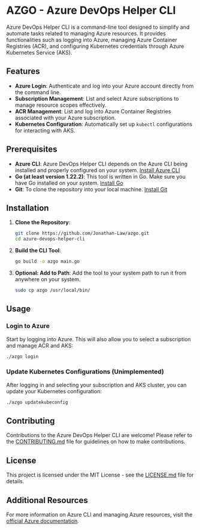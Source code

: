# AZGO - Azure DevOps Helper CLI

Azure DevOps Helper CLI is a command-line tool designed to simplify and automate tasks related to managing Azure resources. It provides functionalities such as logging into Azure, managing Azure Container Registries (ACR), and configuring Kubernetes credentials through Azure Kubernetes Service (AKS).

## Features

- **Azure Login**: Authenticate and log into your Azure account directly from the command line.
- **Subscription Management**: List and select Azure subscriptions to manage resource scopes effectively.
- **ACR Management**: List and log into Azure Container Registries associated with your Azure subscription.
- **Kubernetes Configuration**: Automatically set up `kubectl` configurations for interacting with AKS.

## Prerequisites

- **Azure CLI**: Azure DevOps Helper CLI depends on the Azure CLI being installed and properly configured on your system. [Install Azure CLI](https://learn.microsoft.com/en-us/cli/azure/install-azure-cli)
- **Go (at least version 1.22.2)**: This tool is written in Go. Make sure you have Go installed on your system. [Install Go](https://golang.org/dl/)
- **Git**: To clone the repository into your local machine. [Install Git](https://git-scm.com/book/en/v2/Getting-Started-Installing-Git)

## Installation

1. **Clone the Repository**:
   ```bash
   git clone https://github.com/Jonathan-Law/azgo.git
   cd azure-devops-helper-cli
   ```

2. **Build the CLI Tool**:
   ```bash
   go build -o azgo main.go
   ```

3. **Optional: Add to Path**:
   Add the tool to your system path to run it from anywhere on your system.
   ```bash
   sudo cp azgo /usr/local/bin/
   ```

## Usage

### Login to Azure
Start by logging into Azure. This will also allow you to select a subscription and manage ACR and AKS:
```bash
./azgo login
```

### Update Kubernetes Configurations (Unimplemented)
After logging in and selecting your subscription and AKS cluster, you can update your Kubernetes configuration:
```bash
./azgo updatekubeconfig
```

## Contributing
Contributions to the Azure DevOps Helper CLI are welcome! Please refer to the [CONTRIBUTING.md](CONTRIBUTING.md) file for guidelines on how to make contributions.

## License
This project is licensed under the MIT License - see the [LICENSE.md](LICENSE.md) file for details.

## Additional Resources
For more information on Azure CLI and managing Azure resources, visit the [official Azure documentation](https://learn.microsoft.com/en-us/azure/).

